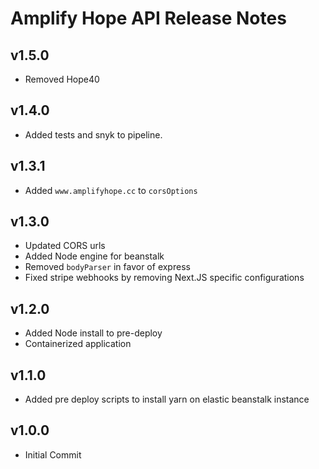 # Amplify Hope API Release Notes

## v1.5.0

- Removed Hope40

## v1.4.0

- Added tests and snyk to pipeline.

## v1.3.1

- Added `www.amplifyhope.cc` to `corsOptions`

## v1.3.0

- Updated CORS urls
- Added Node engine for beanstalk
- Removed `bodyParser` in favor of express
- Fixed stripe webhooks by removing Next.JS specific configurations

## v1.2.0

- Added Node install to pre-deploy
- Containerized application

## v1.1.0

- Added pre deploy scripts to install yarn on elastic beanstalk instance

## v1.0.0

- Initial Commit
